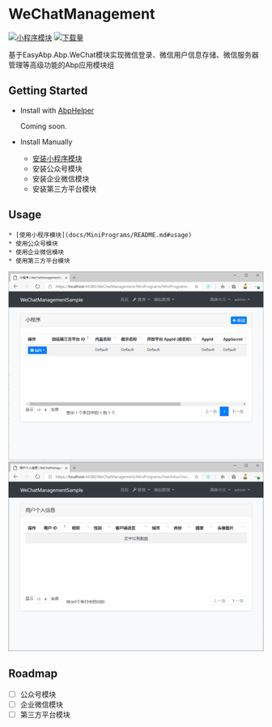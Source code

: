 # WeChatManagement

[![小程序模块](https://img.shields.io/nuget/v/EasyAbp.WeChatManagement.MiniPrograms.Domain.Shared.svg?style=flat-square)](https://www.nuget.org/packages/EasyAbp.WeChatManagement.MiniPrograms.Domain.Shared)
[![下载量](https://img.shields.io/nuget/dt/EasyAbp.WeChatManagement.MiniPrograms.Domain.Shared.svg?style=flat-square)](https://www.nuget.org/packages/EasyAbp.WeChatManagement.MiniPrograms.Domain.Shared)

基于EasyAbp.Abp.WeChat模块实现微信登录、微信用户信息存储、微信服务器管理等高级功能的Abp应用模块组

## Getting Started

* Install with [AbpHelper](https://github.com/EasyAbp/AbpHelper.GUI)

    Coming soon.

* Install Manually

    * [安装小程序模块](docs/MiniPrograms/README.md#getting-started)
    * 安装公众号模块
    * 安装企业微信模块
    * 安装第三方平台模块

## Usage

    * [使用小程序模块](docs/MiniPrograms/README.md#usage)
    * 使用公众号模块
    * 使用企业微信模块
    * 使用第三方平台模块

![MiniProgram](docs/MiniPrograms/images/MiniProgram.png)
![UserInfo](docs/MiniPrograms/images/UserInfo.png)

## Roadmap

- [ ] 公众号模块
- [ ] 企业微信模块
- [ ] 第三方平台模块
